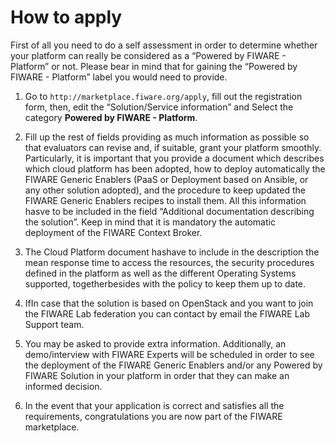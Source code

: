 <h1>How to apply</h1>

First of all you need to do a self assessment in order to determine whether your platform can really be considered as a
“Powered by FIWARE - Platform” or not. Please bear in mind that for gaining the “Powered by FIWARE - Platform” label you
would need to provide.

1.  Go to `http://marketplace.fiware.org/apply`, fill out the registration form, then, edit the “Solution/Service
    information” and Select the category **Powered by FIWARE - Platform**.

2.  Fill up the rest of fields providing as much information as possible so that evaluators can revise and, if suitable,
    grant your platform smoothly. Particularly, it is important that you provide a document which describes which cloud
    platform has been adopted, how to deploy automatically the FIWARE Generic Enablers (PaaS or Deployment based on
    Ansible, or any other solution adopted), and the procedure to keep updated the FIWARE Generic Enablers recipes to
    install them. All this information hasve to be included in the field “Additional documentation describing the
    solution”. Keep in mind that it is mandatory the automatic deployment of the FIWARE Context Broker.

3.  The Cloud Platform document hashave to include in the description the mean response time to access the resources,
    the security procedures defined in the platform as well as the different Operating Systems supported,
    togetherbesides with the policy to keep them up to date.

4.  IfIn case that the solution is based on OpenStack and you want to join the FIWARE Lab federation you can contact by
    email the FIWARE Lab Support team.

5.  You may be asked to provide extra information. Additionally, an demo/interview with FIWARE Experts will be scheduled
    in order to see the deployment of the FIWARE Generic Enablers and/or any Powered by FIWARE Solution in your platform
    in order that they can make an informed decision.

6.  In the event that your application is correct and satisfies all the requirements, congratulations you are now part
    of the FIWARE marketplace.
